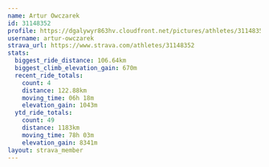 ```yaml
---
name: Artur Owczarek
id: 31148352
profile: https://dgalywyr863hv.cloudfront.net/pictures/athletes/31148352/15906846/1/large.jpg
username: artur-owczarek
strava_url: https://www.strava.com/athletes/31148352
stats:
  biggest_ride_distance: 106.64km
  biggest_climb_elevation_gain: 670m
  recent_ride_totals:
    count: 4
    distance: 122.88km
    moving_time: 06h 18m
    elevation_gain: 1043m
  ytd_ride_totals:
    count: 49
    distance: 1183km
    moving_time: 78h 03m
    elevation_gain: 8341m
layout: strava_member
--- 
```

